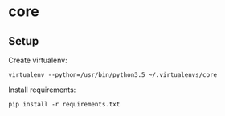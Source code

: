 # core



## Setup

Create virtualenv:
```
virtualenv --python=/usr/bin/python3.5 ~/.virtualenvs/core

```

Install requirements:
```
pip install -r requirements.txt
```
